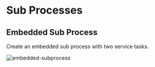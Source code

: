 # Sub Processes

## Embedded Sub Process

Create an embedded sub process with two service tasks.

![embedded-subprocess](/bpmn-modeler/subprocesses/embedded-sub-process.gif)
